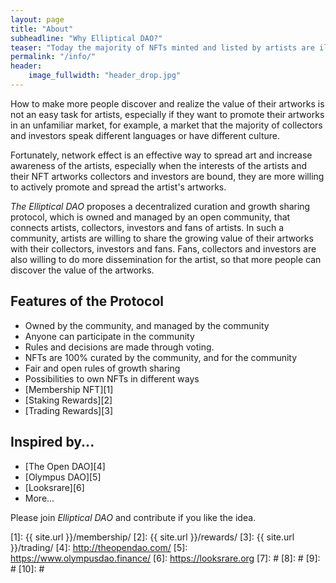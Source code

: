 ```yaml
---
layout: page
title: "About"
subheadline: "Why Elliptical DAO?"
teaser: "Today the majority of NFTs minted and listed by artists are illiquid on all trading platforms, especially for artists who are not very well-known."
permalink: "/info/"
header:
    image_fullwidth: "header_drop.jpg"
---
```

How to make more people discover and realize the value of their artworks is not an easy task for artists, especially if they want to promote their artworks in an unfamiliar market, for example, a market that the majority of collectors and investors speak different languages or have different culture.

Fortunately, network effect is an effective way to spread art and increase awareness of the artists, especially when the interests of the artists and their NFT artworks collectors and investors are bound, they are more willing to actively promote and spread the artist's artworks.  

*The Elliptical DAO* proposes a decentralized curation and growth sharing protocol, which is owned and managed by an open community, that connects artists, collectors, investors and fans of artists. In such a community, artists are willing to share the growing value of their artworks with their collectors, investors and fans. Fans, collectors and investors are also willing to do more dissemination for the artist, so that more people can discover the value of the artworks.


## Features of the Protocol

* Owned by the community, and managed by the community
* Anyone can participate in the community
* Rules and decisions are made through voting.
* NFTs are 100% curated by the community, and for the community
* Fair and open rules of growth sharing
* Possibilities to own NFTs in different ways
* [Membership NFT][1]
* [Staking Rewards][2]
* [Trading Rewards][3]

## Inspired by...

* [The Open DAO][4]
* [Olympus DAO][5]
* [Looksrare][6]
* More...

Please join *Elliptical DAO* and contribute if you like the idea.

 [1]: {{ site.url }}/membership/
 [2]: {{ site.url }}/rewards/
 [3]: {{ site.url }}/trading/
 [4]: http://theopendao.com/
 [5]: https://www.olympusdao.finance/
 [6]: https://looksrare.org
 [7]: #
 [8]: #
 [9]: #
 [10]: #
